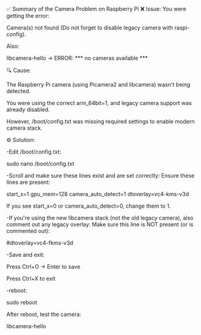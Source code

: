 ✅ Summary of the Camera Problem on Raspberry Pi
❌ Issue:
You were getting the error:

Camera(s) not found (Do not forget to disable legacy camera with raspi-config).

Also:

libcamera-hello
→ ERROR: *** no cameras available ***

🔍 Cause:

The Raspberry Pi camera (using Picamera2 and libcamera) wasn't being detected.

You were using the correct arm_64bit=1, and legacy camera support was already disabled.

However, /boot/config.txt was missing required settings to enable modern camera stack.

⚙️ Solution:

-Edit /boot/config.txt:

sudo nano /boot/config.txt


-Scroll and make sure these lines exist and are set correctly:
Ensure these lines are present:

start_x=1
gpu_mem=128
camera_auto_detect=1
dtoverlay=vc4-kms-v3d

 If you see start_x=0 or camera_auto_detect=0, change them to 1.
 
-If you're using the new libcamera stack (not the old legacy camera), also comment out any legacy overlay:
Make sure this line is NOT present (or is commented out):

#dtoverlay=vc4-fkms-v3d

-Save and exit:

Press Ctrl+O → Enter to save

Press Ctrl+X to exit

-reboot:

sudo reboot

After reboot, test the camera:

libcamera-hello
